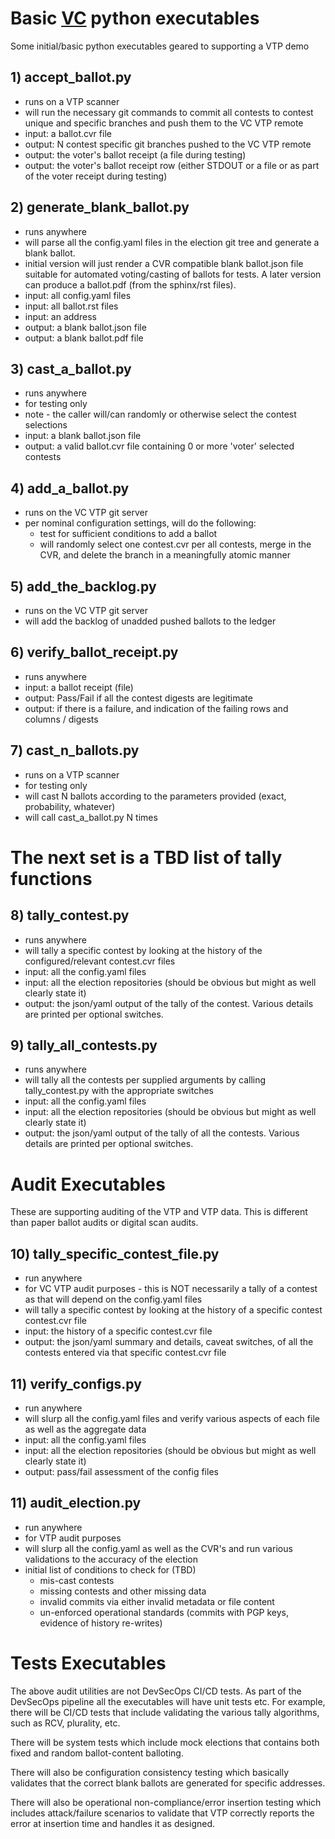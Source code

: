 # Basic [VC](https://pages.nist.gov/ElectionGlossary/#vote-center) python executables

Some initial/basic python executables geared to supporting a VTP demo

## 1) accept_ballot.py
- runs on a VTP scanner
- will run the necessary git commands to commit all contests to contest unique and specific branches and push them to the VC VTP remote
- input: a ballot.cvr file
- output: N contest specific git branches pushed to the VC VTP remote
- output: the voter's ballot receipt (a file during testing)
- output: the voter's ballot receipt row (either STDOUT or a file or as part of the voter receipt during testing)

## 2) generate_blank_ballot.py
- runs anywhere
- will parse all the config.yaml files in the election git tree and generate a blank ballot.
- initial version will just render a CVR compatible blank ballot.json file suitable for automated voting/casting of ballots for tests.  A later version can produce a ballot.pdf (from the sphinx/rst files).
- input: all config.yaml files
- input: all ballot.rst files
- input: an address
- output: a blank ballot.json file
- output: a blank ballot.pdf file

## 3) cast_a_ballot.py
- runs anywhere
- for testing only
- note - the caller will/can randomly or otherwise select the contest selections
- input:  a blank ballot.json file
- output: a valid ballot.cvr file containing 0 or more 'voter' selected contests

## 4) add_a_ballot.py
- runs on the VC VTP git server
- per nominal configuration settings, will do the following:
  - test for sufficient conditions to add a ballot
  - will randomly select one contest.cvr per all contests, merge in the CVR, and delete the branch in a meaningfully atomic manner

## 5) add_the_backlog.py
- runs on the VC VTP git server
- will add the backlog of unadded pushed ballots to the ledger

## 6) verify_ballot_receipt.py
- runs anywhere
- input: a ballot receipt (file)
- output: Pass/Fail if all the contest digests are legitimate
- output: if there is a failure, and indication of the failing rows and columns / digests

## 7) cast_n_ballots.py
- runs on a VTP scanner
- for testing only
- will cast N ballots according to the parameters provided (exact, probability, whatever)
- will call cast_a_ballot.py N times

# The next set is a TBD list of tally functions

## 8) tally_contest.py
- runs anywhere
- will tally a specific contest by looking at the history of the configured/relevant contest.cvr files
- input: all the config.yaml files
- input: all the election repositories (should be obvious but might as well clearly state it)
- output: the json/yaml output of the tally of the contest.  Various details are printed per optional switches.

## 9) tally_all_contests.py
- runs anywhere
- will tally all the contests per supplied arguments by calling tally_contest.py with the appropriate switches
- input: all the config.yaml files
- input: all the election repositories (should be obvious but might as well clearly state it)
- output: the json/yaml output of the tally of all the contests.  Various details are printed per optional switches.

# Audit Executables

These are supporting auditing of the VTP and VTP data.  This is different than paper ballot audits or digital scan audits.

## 10) tally_specific_contest_file.py
- run anywhere
- for VC VTP audit purposes - this is NOT necessarily a tally of a contest as that will depend on the config.yaml files
- will tally a specific contest by looking at the history of a specific contest contest.cvr file
- input: the history of a specific contest.cvr file
- output: the json/yaml summary and details, caveat switches, of all the contests entered via that specific contest.cvr file

## 11) verify_configs.py
- run anywhere
- will slurp all the config.yaml files and verify various aspects of each file as well as the aggregate data
- input: all the config.yaml files
- input: all the election repositories (should be obvious but might as well clearly state it)
- output: pass/fail assessment of the config files

## 11) audit_election.py
- run anywhere
- for VTP audit purposes
- will slurp all the config.yaml as well as the CVR's and run various validations to the accuracy of the election
- initial list of conditions to check for (TBD)
  - mis-cast contests
  - missing contests and other missing data
  - invalid commits via either invalid metadata or file content
  - un-enforced operational standards (commits with PGP keys, evidence of history re-writes)

# Tests Executables

The above audit utilities are not DevSecOps CI/CD tests.  As part of the DevSecOps pipeline all the executables will have unit tests etc.  For example, there will be CI/CD tests that include validating the various tally algorithms, such as RCV, plurality, etc.

There will be system tests which include mock elections that contains both fixed and random ballot-content balloting.

There will also be configuration consistency testing which basically validates that the correct blank ballots are generated for specific addresses.

There will also be operational non-compliance/error insertion testing which includes attack/failure scenarios to validate that VTP correctly reports the error at insertion time and handles it as designed.
